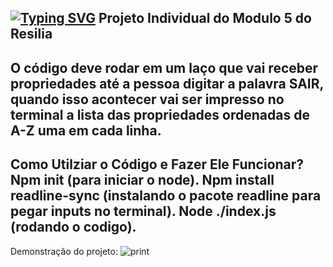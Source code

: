 [![Typing SVG](https://readme-typing-svg.herokuapp.com/?color=0000f&size=40&center=true&vCenter=true&width=1000&lines=++módulo_5+Projeto+individual+)](https://git.io/typing-svg)
Projeto Individual do Modulo 5 do Resilia
-------------------------------------------------------------------------------------------------------------------------------------------------------------------------
O código deve rodar em um laço que vai receber propriedades até a pessoa digitar a palavra SAIR, quando isso acontecer vai ser impresso no terminal a lista das propriedades ordenadas de A-Z uma em cada linha.
--------------------------------------------------------------------------------------------------------------------------------------------------------------------
Como Utilziar o Código e Fazer Ele Funcionar?
Npm init (para iniciar o node).
Npm install readline-sync (instalando o pacote readline para pegar inputs no terminal).
Node ./index.js (rodando o codigo).
--------------------------------------------------------------------------------------------------------------------------------------------------------------------
Demonstração do projeto:
![print](https://user-images.githubusercontent.com/112700266/216044865-9d8f9ac3-ad79-4a6a-9900-ff0f5be91b54.png)

